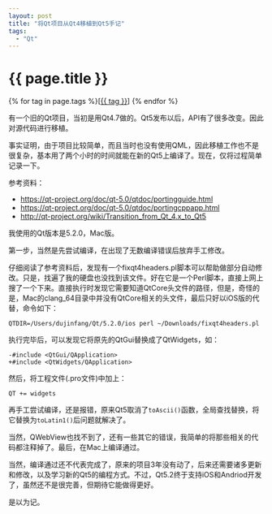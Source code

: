 ```yaml
---
layout: post
title: "将Qt项目从Qt4移植到Qt5手记"
tags:
  - "Qt"
---
```


# {{ page.title }}

<div class="tags">
{% for tag in page.tags %}[<a class="tag" href="/tags.html#{{ tag }}">{{ tag }}</a>] {% endfor %}
</div>

有一个旧的Qt项目，当初是用Qt4.7做的。Qt5发布以后，API有了很多改变。因此对源代码进行移植。

事实证明，由于项目比较简单，而且当时也没有使用QML，因此移植工作也不是很复杂，基本用了两个小时的时间就能在新的Qt5上编译了。现在，仅将过程简单记录一下。

参考资料：

* <https://qt-project.org/doc/qt-5.0/qtdoc/portingguide.html>
* <https://qt-project.org/doc/qt-5.0/qtdoc/portingcppapp.html>
* <http://qt-project.org/wiki/Transition_from_Qt_4.x_to_Qt5>

我使用的Qt版本是5.2.0，Mac版。

第一步，当然是先尝试编译，在出现了无数编译错误后放弃手工修改。

仔细阅读了参考资料后，发现有一个fixqt4headers.pl脚本可以帮助做部分自动修改。只是，找遍了我的硬盘也没找到该文件。好在它是一个Perl脚本，直接上网上搜了一个下来。直接执行时发现它需要知道QtCore头文件的路径，但是，奇怪的是，Mac的clang_64目录中并没有QtCore相关的头文件，最后只好以iOS版的代替，命令如下：

    QTDIR=/Users/dujinfang/Qt/5.2.0/ios perl ~/Downloads/fixqt4headers.pl

执行完毕后，可以发现它将原先的QtGui替换成了QtWidgets，如：

    -#include <QtGui/QApplication>
    +#include <QtWidgets/QApplication>

然后，将工程文件(.pro文件)中加上：

    QT += widgets

再手工尝试编译，还是报错，原来Qt5取消了`toAscii()`函数，全局查找替换，将它替换为`toLatin1()`后问题就解决了。

当然，QWebView也找不到了，还有一些其它的错误，我简单的将那些相关的代码都注释掉了。最后，在Mac上编译通过。

当然，编译通过还不代表完成了，原来的项目3年没有动了，后来还需要诸多更新和修改，以及学习新的Qt5的编程方式。不过，Qt5.2终于支持iOS和Andriod开发了，虽然还不是很完善，但期待它能做得更好。

是以为记。


